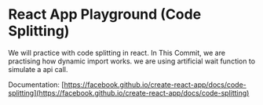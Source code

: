 # React App Playground (Code Splitting)

We will practice with code splitting in react. In This Commit, we are practising how dynamic import works. we are using artificial wait function to simulate a api call.

Documentation: [https://facebook.github.io/create-react-app/docs/code-splitting](https://facebook.github.io/create-react-app/docs/code-splitting)
